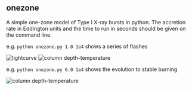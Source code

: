 ## onezone

A simple one-zone model of Type I X-ray bursts in python. The accretion rate in Eddington units and the time to run in seconds should be given on the command line.

e.g. `python onezone.py 1.0 1e4` shows a series of flashes

![lightcurve](https://rawgithubusercontent.com/andrewcumming/onezone/master/mdot=1.png)
![column depth-temperature](https://rawgithubusercontent.com/andrewcumming/onezone/master/mdot=1_yT.png)

e.g. `python onezone.py 6.0 1e4` shows the evolution to stable burning

![column depth-temperature](https://rawgithubusercontent.com/andrewcumming/onezone/master/mdot=6_yT.png)

